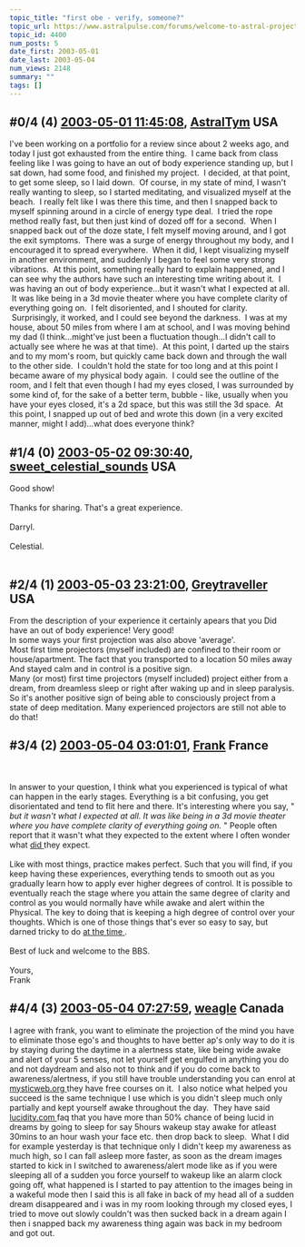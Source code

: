 ```yaml
---
topic_title: "first obe - verify, someone?"
topic_url: https://www.astralpulse.com/forums/welcome-to-astral-projection-experiences!/first-obe-verify-someone
topic_id: 4400
num_posts: 5
date_first: 2003-05-01
date_last: 2003-05-04
num_views: 2148
summary: ""
tags: []
---
```


## \#0/4 (4) [2003-05-01 11:45:08](https://www.astralpulse.com/forums/index.php?msg=120106), [AstralTym](https://www.astralpulse.com/forums/profile/?u=2134) USA ##
<section>
I've been working on a portfolio for a review since about 2 weeks ago, and today I just got exhausted from the entire thing.  I came back from class feeling like I was going to have an out of body experience standing up, but I sat down, had some food, and finished my project.  I decided, at that point, to get some sleep, so I laid down.  Of course, in my state of mind, I wasn't really wanting to sleep, so I started meditating, and visualized myself at the beach.  I really felt like I was there this time, and then I snapped back to myself spinning around in a circle of energy type deal.  I tried the rope method really fast, but then just kind of dozed off for a second.  When I snapped back out of the doze state, I felt myself moving around, and I got the exit symptoms.  There was a surge of energy throughout my body, and I encouraged it to spread everywhere.  When it did, I kept visualizing myself in another environment, and suddenly I began to feel some very strong vibrations.  At this point, something really hard to explain happened, and I can see why the authors have such an interesting time writing about it.  I was having an out of body experience...but it wasn't what I expected at all.  It was like being in a 3d movie theater where you have complete clarity of everything going on.  I felt disoriented, and I shouted for clarity.  Surprisingly, it worked, and I could see beyond the darkness.  I was at my house, about 50 miles from where I am at school, and I was moving behind my dad (I think...might've just been a fluctuation though...I didn't call to actually see where he was at that time).  At this point, I darted up the stairs and to my mom's room, but quickly came back down and through the wall to the other side.  I couldn't hold the state for too long and at this point I became aware of my physical body again.  I could see the outline of the room, and I felt that even though I had my eyes closed, I was surrounded by some kind of, for the sake of a better term, bubble - like, usually when you have your eyes closed, it's a 2d space, but this was still the 3d space.  At this point, I snapped up out of bed and wrote this down (in a very excited manner, might I add)...what does everyone think?
</section>

## \#1/4 (0) [2003-05-02 09:30:40](https://www.astralpulse.com/forums/index.php?msg=29968), [sweet_celestial_sounds](https://www.astralpulse.com/forums/profile/?u=1975) USA ##
<section>
Good show!
<br>
<br>
Thanks for sharing. That's a great experience.
<br>
<br>
Darryl.
<br>
<br>
Celestial.
<br>
<br>
</section>

## \#2/4 (1) [2003-05-03 23:21:00](https://www.astralpulse.com/forums/index.php?msg=30164), [Greytraveller](https://www.astralpulse.com/forums/profile/?u=1734) USA ##
<section>
From the description of your experience it certainly apears that you Did have an out of body experience! Very good!
<br>
In some ways your first projection was also above 'average'.
<br>
Most first time projectors (myself included) are confined to their room or house/apartment. The fact that you transported to a location 50 miles away And stayed calm and in control is a positive sign.
<br>
Many (or most) first time projectors (myself included) project either from a dream, from dreamless sleep or right after waking up and in sleep paralysis. So it's another positive sign of being able to consciously project from a state of deep meditation. Many experienced projectors are still not able to do that!
<br>
</section>

## \#3/4 (2) [2003-05-04 03:01:01](https://www.astralpulse.com/forums/index.php?msg=30193), [Frank](https://www.astralpulse.com/forums/profile/?u=359) France ##
<section>
<br>
<br>
In answer to your question, I think what you experienced is typical of what can happen in the early stages. Everything is a bit confusing, you get disorientated and tend to flit here and there. It's interesting where you say, "
<i>
 but it wasn't what I expected at all. It was like being in a 3d movie theater where you have complete clarity of everything going on.
</i>
" People often report that it wasn't what they expected to the extent where I often wonder what
<u>
 did
</u>
they expect.
<br>
<br>
Like with most things, practice makes perfect. Such that you will find, if you keep having these experiences, everything tends to smooth out as you gradually learn how to apply ever higher degrees of control. It is possible to eventually reach the stage where you attain the same degree of clarity and control as you would normally have while awake and alert within the Physical. The key to doing that is keeping a high degree of control over your thoughts. Which is one of those things that's ever so easy to say, but darned tricky to do
<u>
 at the time
</u>
.
<br>
<br>
Best of luck and welcome to the BBS.
<br>
<br>
Yours,
<br>
Frank
<br>
</section>

## \#4/4 (3) [2003-05-04 07:27:59](https://www.astralpulse.com/forums/index.php?msg=30207), [weagle](https://www.astralpulse.com/forums/profile/?u=538) Canada ##
<section>
I agree with frank, you want to eliminate the projection of the mind you have to eliminate those ego's and thoughts to have better ap's only way to do it is by staying during the daytime in a alertness state, like being wide awake and alert of your 5 senses, not let yourself get engulfed in anything you do and not daydream and also not to think and if you do come back to awareness/alertness, if you still have trouble understanding you can enrol at
<a class="bbc_link" href="https://www.astralpulse.com/forums///mysticweb.org" rel="noopener" target="_blank">
 mysticweb.org
</a>
they have free courses on it.  I also notice what helped you succeed is the same technique I use which is you didn't sleep much only partially and kept yourself awake throughout the day.  They have said
<a class="bbc_link" href="https://www.astralpulse.com/forums///lucidity.com" rel="noopener" target="_blank">
 lucidity.com
</a>
faq that you have more than 50% chance of being lucid in dreams by going to sleep for say 5hours wakeup stay awake for atleast 30mins to an hour wash your face etc. then drop back to sleep.  What I did for example yesterday is that technique only I didn't keep my awareness as much high, so I can fall asleep more faster, as soon as the dream images started to kick in I switched to awareness/alert mode like as if you were sleeping all of a sudden you force yourself to wakeup like an alarm clock going off, what happened is I started to pay attention to the images being in a wakeful mode then I said this is all fake in back of my head all of a sudden dream disappeared and i was in my room looking through my closed eyes, I tried to move out slowly couldn't was then sucked back in a dream again I then i snapped back my awareness thing again was back in my bedroom and got out.
</section>